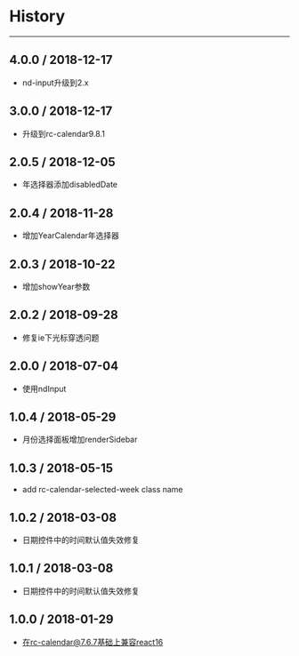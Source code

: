 # History
----
## 4.0.0 / 2018-12-17

- nd-input升级到2.x

## 3.0.0 / 2018-12-17

- 升级到rc-calendar9.8.1

## 2.0.5 / 2018-12-05

- 年选择器添加disabledDate

## 2.0.4 / 2018-11-28

- 增加YearCalendar年选择器

## 2.0.3 / 2018-10-22

- 增加showYear参数

## 2.0.2 / 2018-09-28

- 修复ie下光标穿透问题

## 2.0.0 / 2018-07-04

- 使用ndInput

## 1.0.4 / 2018-05-29

- 月份选择面板增加renderSidebar

## 1.0.3 / 2018-05-15

- add rc-calendar-selected-week class name

## 1.0.2 / 2018-03-08

- 日期控件中的时间默认值失效修复

## 1.0.1 / 2018-03-08

- 日期控件中的时间默认值失效修复

## 1.0.0 / 2018-01-29

- 在rc-calendar@7.6.7基础上兼容react16
